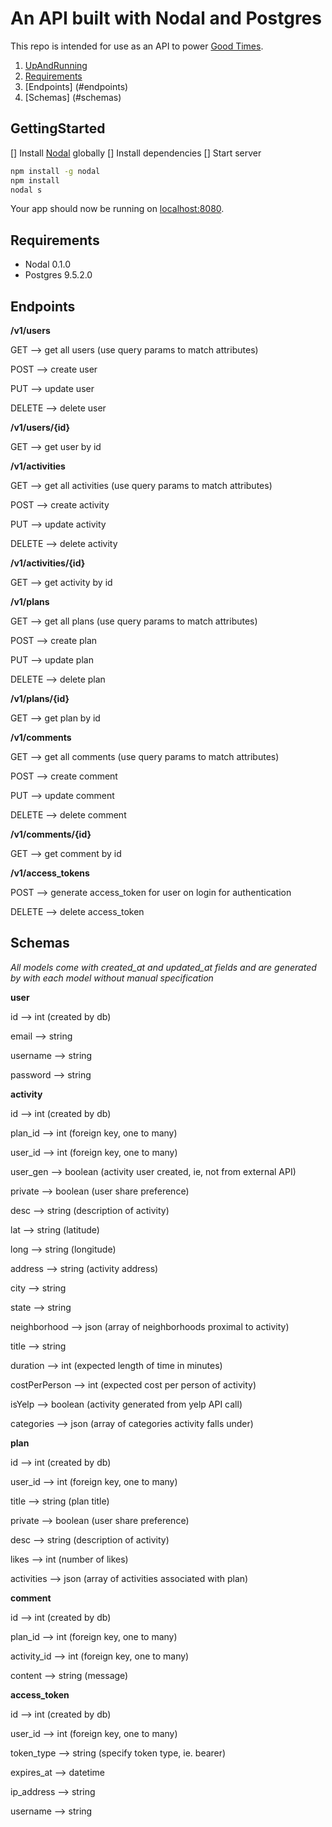 # An API built with Nodal and Postgres

This repo is intended for use as an API to power [Good Times](https://github.com/sweaty-figs).

1. [UpAndRunning](#gettingstarted)
2. [Requirements](#requirements)
3. [Endpoints] (#endpoints)
4. [Schemas] (#schemas)

## GettingStarted
[] Install [Nodal](https://github.com/keithwhor/nodal) globally
[] Install dependencies
[] Start server

```sh
npm install -g nodal
npm install
nodal s
```
Your app should now be running on [localhost:8080](http://localhost:8080/).

## Requirements
- Nodal 0.1.0
- Postgres 9.5.2.0

## Endpoints

**/v1/users**

GET    --> get all users (use query params to match attributes)

POST   --> create user

PUT    --> update user

DELETE --> delete user

**/v1/users/{id}**

GET    --> get user by id

**/v1/activities**

GET    --> get all activities (use query params to match attributes)


POST   --> create activity


PUT    --> update activity


DELETE --> delete  activity

**/v1/activities/{id}**


GET    --> get activity by id

**/v1/plans**

GET    --> get all plans (use query params to match attributes)

POST   --> create plan

PUT    --> update plan

DELETE --> delete plan

**/v1/plans/{id}**

GET    --> get plan by id

**/v1/comments**

GET    --> get all comments (use query params to match attributes)

POST   --> create comment

PUT    --> update comment

DELETE --> delete comment

**/v1/comments/{id}**

GET    --> get comment by id

**/v1/access_tokens**

POST   --> generate access_token for user on login for authentication

DELETE --> delete access_token

## Schemas
_All models come with *created_at* and *updated_at* fields and are generated by with each model without manual specification_

**user**

id            --> int (created by db)

email         --> string

username      --> string

password      --> string


**activity**

id            --> int (created by db)

plan_id       --> int (foreign key, one to many)

user_id       --> int (foreign key, one to many)

user_gen      --> boolean (activity user created, ie, not from external API)

private       --> boolean (user share preference)

desc          --> string (description of activity)

lat           --> string (latitude)

long          --> string (longitude)

address       --> string (activity address)

city          --> string

state         --> string

neighborhood  --> json (array of neighborhoods proximal to activity)

title         --> string

duration      --> int (expected length of time in minutes)

costPerPerson --> int (expected cost per person of activity)

isYelp        --> boolean (activity generated from yelp API call)

categories    --> json (array of categories activity falls under)


**plan**

id            --> int (created by db)

user_id       --> int (foreign key, one to many)

title         --> string (plan title)

private       --> boolean (user share preference)

desc          --> string (description of activity)

likes         --> int (number of likes)

activities    --> json (array of activities associated with plan)


**comment**

id            --> int (created by db)

plan_id       --> int (foreign key, one to many)

activity_id   --> int (foreign key, one to many)

content       --> string (message)


**access_token**

id            --> int (created by db)

user_id       --> int (foreign key, one to many)

token_type    --> string (specify token type, ie. bearer)

expires_at    --> datetime

ip_address    --> string

username      --> string






